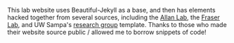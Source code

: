 This lab website uses Beautiful-Jekyll as a base, and then has elements hacked together from several sources, including the [Allan Lab](http://www.allanlab.org/), the [Fraser Lab](http://fraserlab.com/), and UW Sampa's [research group](https://github.com/uwsampa/research-group-web) template. Thanks to those who made their website source public / allowed me to borrow snippets of code! 
